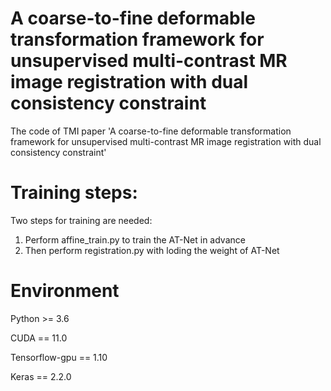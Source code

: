 # A coarse-to-fine deformable transformation framework for unsupervised multi-contrast MR image registration with dual consistency constraint
The code of TMI paper 'A coarse-to-fine deformable transformation framework for unsupervised multi-contrast MR image registration with dual consistency constraint'

# Training steps:
Two steps for training are needed:
1. Perform affine_train.py to train the AT-Net in advance
2. Then perform registration.py with loding the weight of AT-Net

# Environment
Python >= 3.6

CUDA == 11.0

Tensorflow-gpu == 1.10

Keras == 2.2.0
